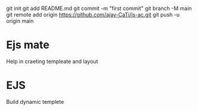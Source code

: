 #

git init
git add README.md
git commit -m "first commit"
git branch -M main
git remote add origin https://github.com/ajay-CaTi/js-ac.git
git push -u origin main

# Ejs mate

Help in craeting templeate and layout

# EJS

Build dynamic templete
